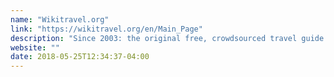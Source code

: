 ```yaml
---
name: "Wikitravel.org"
link: "https://wikitravel.org/en/Main_Page"
description: "Since 2003: the original free, crowdsourced travel guide with 300,000 writer/travelers visiting every day."
website: ""
date: 2018-05-25T12:34:37-04:00
---
```

